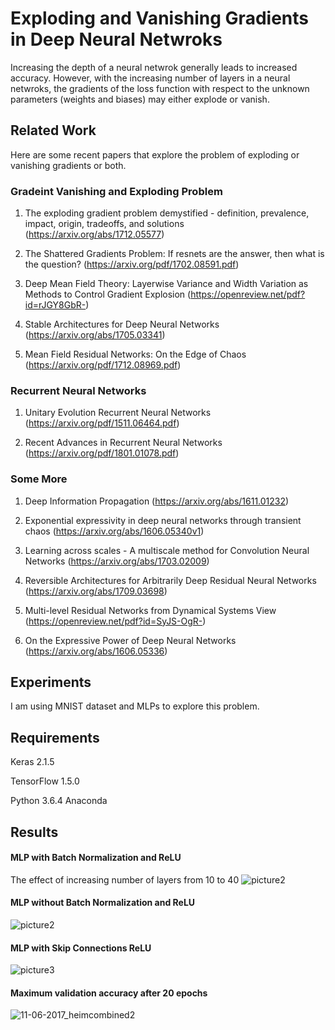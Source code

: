 # Exploding and Vanishing Gradients in Deep Neural Netwroks
Increasing the depth of a neural netwrok generally leads to increased accuracy. However, with the increasing number of layers in a neural netwroks, the gradients of the loss function with respect to the unknown parameters (weights and biases) may either explode or vanish.

## Related Work
Here are some recent papers that explore the problem of exploding or vanishing gradients or both.

### Gradeint Vanishing and Exploding Problem

1.  The exploding gradient problem demystified - definition, prevalence, impact, origin, tradeoffs, and solutions (https://arxiv.org/abs/1712.05577)

2.  The Shattered Gradients Problem: If resnets are the answer, then what is the question? (https://arxiv.org/pdf/1702.08591.pdf)

3.  Deep Mean Field Theory: Layerwise Variance and Width Variation as Methods to Control Gradient Explosion (https://openreview.net/pdf?id=rJGY8GbR-)

4.  Stable Architectures for Deep Neural Networks (https://arxiv.org/abs/1705.03341)

5.  Mean Field Residual Networks: On the Edge of Chaos (https://arxiv.org/pdf/1712.08969.pdf)

### Recurrent Neural Networks

1. Unitary Evolution Recurrent Neural Networks (https://arxiv.org/pdf/1511.06464.pdf)

2. Recent Advances in Recurrent Neural Networks (https://arxiv.org/pdf/1801.01078.pdf)

### Some More
1.  Deep Information Propagation (https://arxiv.org/abs/1611.01232)

2.  Exponential expressivity in deep neural networks through transient chaos (https://arxiv.org/abs/1606.05340v1)

3.  Learning across scales - A multiscale method for Convolution Neural Networks (https://arxiv.org/abs/1703.02009)

4. Reversible Architectures for Arbitrarily Deep Residual Neural Networks (https://arxiv.org/abs/1709.03698) 

5.  Multi-level Residual Networks from Dynamical Systems View (https://openreview.net/pdf?id=SyJS-OgR-)

6. On the Expressive Power of Deep Neural Networks (https://arxiv.org/abs/1606.05336)



## Experiments
I am using MNIST dataset and MLPs to explore this problem.

## Requirements
Keras 2.1.5

TensorFlow 1.5.0

Python 3.6.4 Anaconda

## Results

#### MLP with Batch Normalization and ReLU
The effect of increasing number of layers from 10 to 40
![picture2](https://user-images.githubusercontent.com/15803477/38772451-f84e0288-4004-11e8-885e-bf7d9b37aef4.png)

#### MLP without Batch Normalization and ReLU
![picture2](https://user-images.githubusercontent.com/15803477/38772509-6c6bb0e2-4006-11e8-80e1-071aece52b0a.png)

#### MLP with Skip Connections ReLU
![picture3](https://user-images.githubusercontent.com/15803477/38772511-6fe84fbe-4006-11e8-954f-ff9aea5f976c.png)

#### Maximum validation accuracy after 20 epochs

![11-06-2017_heimcombined2](https://user-images.githubusercontent.com/15803477/38772538-eefcf70a-4006-11e8-9411-f00ac8224a2a.png)
